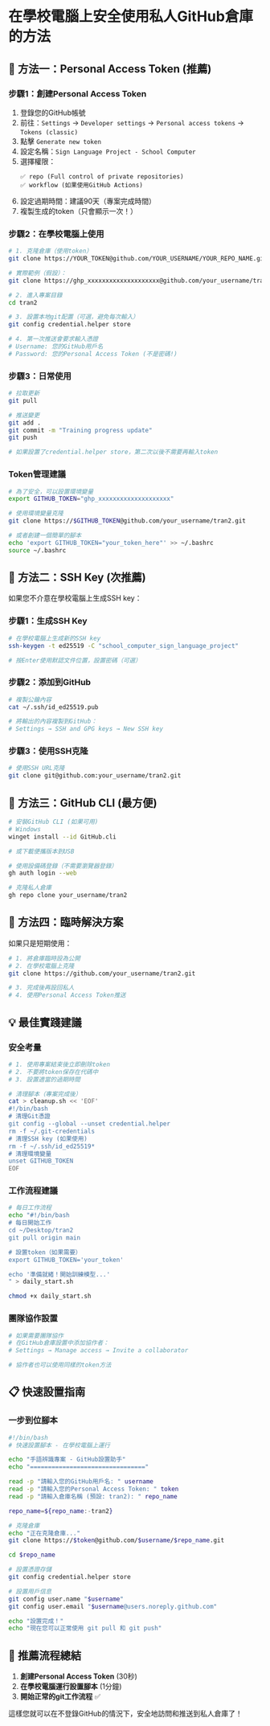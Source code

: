 # 在學校電腦上安全使用私人GitHub倉庫的方法

## 🔑 方法一：Personal Access Token (推薦)

### 步驟1：創建Personal Access Token

1. 登錄您的GitHub帳號
2. 前往：`Settings` → `Developer settings` → `Personal access tokens` → `Tokens (classic)`
3. 點擊 `Generate new token`
4. 設定名稱：`Sign Language Project - School Computer`
5. 選擇權限：
   ```
   ✅ repo (Full control of private repositories)
   ✅ workflow (如果使用GitHub Actions)
   ```
6. 設定過期時間：建議90天（專案完成時間）
7. 複製生成的token（只會顯示一次！）

### 步驟2：在學校電腦上使用

```bash
# 1. 克隆倉庫（使用token）
git clone https://YOUR_TOKEN@github.com/YOUR_USERNAME/YOUR_REPO_NAME.git

# 實際範例（假設）：
git clone https://ghp_xxxxxxxxxxxxxxxxxxxx@github.com/your_username/tran2.git

# 2. 進入專案目錄
cd tran2

# 3. 設置本地git配置（可選，避免每次輸入）
git config credential.helper store

# 4. 第一次推送會要求輸入憑證
# Username: 您的GitHub用戶名
# Password: 您的Personal Access Token (不是密碼!)
```

### 步驟3：日常使用

```bash
# 拉取更新
git pull

# 推送變更
git add .
git commit -m "Training progress update"
git push

# 如果設置了credential.helper store，第二次以後不需要再輸入token
```

### Token管理建議

```bash
# 為了安全，可以設置環境變量
export GITHUB_TOKEN="ghp_xxxxxxxxxxxxxxxxxxxx"

# 使用環境變量克隆
git clone https://$GITHUB_TOKEN@github.com/your_username/tran2.git

# 或者創建一個簡單的腳本
echo 'export GITHUB_TOKEN="your_token_here"' >> ~/.bashrc
source ~/.bashrc
```

## 🚀 方法二：SSH Key (次推薦)

如果您不介意在學校電腦上生成SSH key：

### 步驟1：生成SSH Key

```bash
# 在學校電腦上生成新的SSH key
ssh-keygen -t ed25519 -C "school_computer_sign_language_project"

# 按Enter使用默認文件位置，設置密碼（可選）
```

### 步驟2：添加到GitHub

```bash
# 複製公鑰內容
cat ~/.ssh/id_ed25519.pub

# 將輸出的內容複製到GitHub：
# Settings → SSH and GPG keys → New SSH key
```

### 步驟3：使用SSH克隆

```bash
# 使用SSH URL克隆
git clone git@github.com:your_username/tran2.git
```

## 📱 方法三：GitHub CLI (最方便)

```bash
# 安裝GitHub CLI (如果可用)
# Windows
winget install --id GitHub.cli

# 或下載便攜版本到USB

# 使用設備碼登錄（不需要瀏覽器登錄）
gh auth login --web

# 克隆私人倉庫
gh repo clone your_username/tran2
```

## 🔐 方法四：臨時解決方案

如果只是短期使用：

```bash
# 1. 將倉庫臨時設為公開
# 2. 在學校電腦上克隆
git clone https://github.com/your_username/tran2.git

# 3. 完成後再設回私人
# 4. 使用Personal Access Token推送
```

## 💡 最佳實踐建議

### 安全考量
```bash
# 1. 使用專案結束後立即刪除token
# 2. 不要將token保存在代碼中
# 3. 設置適當的過期時間

# 清理腳本（專案完成後）
cat > cleanup.sh << 'EOF'
#!/bin/bash
# 清理Git憑證
git config --global --unset credential.helper
rm -f ~/.git-credentials
# 清理SSH key (如果使用)
rm -f ~/.ssh/id_ed25519*
# 清理環境變量
unset GITHUB_TOKEN
EOF
```

### 工作流程建議
```bash
# 每日工作流程
echo "#!/bin/bash
# 每日開始工作
cd ~/Desktop/tran2
git pull origin main

# 設置token（如果需要）
export GITHUB_TOKEN='your_token'

echo '準備就緒！開始訓練模型...'
" > daily_start.sh

chmod +x daily_start.sh
```

### 團隊協作設置
```bash
# 如果需要團隊協作
# 在GitHub倉庫設置中添加協作者：
# Settings → Manage access → Invite a collaborator

# 協作者也可以使用同樣的token方法
```

## 📋 快速設置指南

### 一步到位腳本

```bash
#!/bin/bash
# 快速設置腳本 - 在學校電腦上運行

echo "手語辨識專案 - GitHub設置助手"
echo "================================"

read -p "請輸入您的GitHub用戶名: " username
read -p "請輸入您的Personal Access Token: " token
read -p "請輸入倉庫名稱 (預設: tran2): " repo_name

repo_name=${repo_name:-tran2}

# 克隆倉庫
echo "正在克隆倉庫..."
git clone https://$token@github.com/$username/$repo_name.git

cd $repo_name

# 設置憑證存儲
git config credential.helper store

# 設置用戶信息
git config user.name "$username"
git config user.email "$username@users.noreply.github.com"

echo "設置完成！"
echo "現在您可以正常使用 git pull 和 git push"
```

## 🎯 推薦流程總結

1. **創建Personal Access Token** (30秒)
2. **在學校電腦運行設置腳本** (1分鐘)  
3. **開始正常的git工作流程** ✅

這樣您就可以在不登錄GitHub的情況下，安全地訪問和推送到私人倉庫了！
